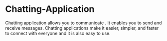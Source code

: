 # Chatting-Application
Chatting application allows you to communicate . It enables you to send and receive messages. Chatting applications make it easier, simpler, and faster to connect with everyone and it is also easy to use.
